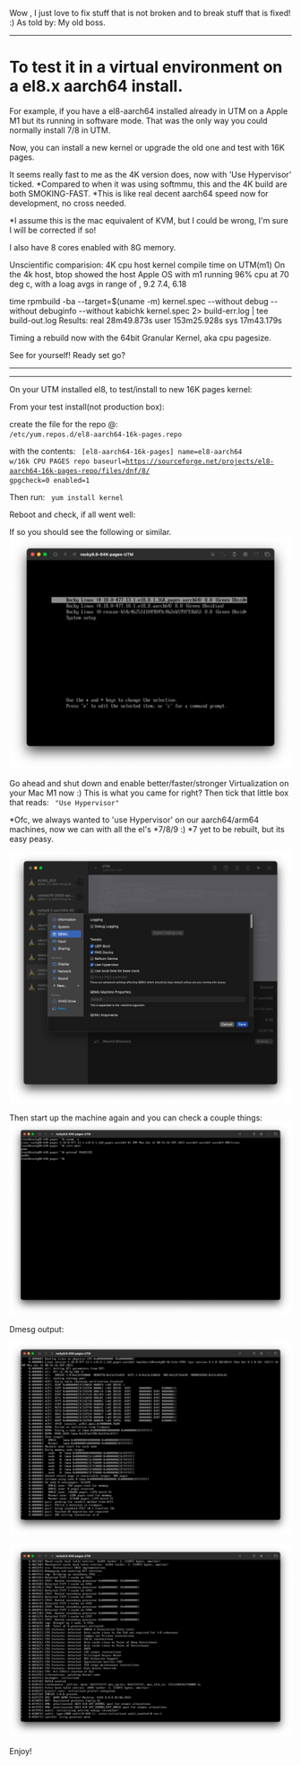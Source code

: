 Wow , I just love to fix stuff that is not broken and to break stuff that is fixed!  :) As told by: My old boss.
<hr>

# To test it in a virtual environment on a el8.x aarch64 install. 

For example, if you have
a el8-aarch64 installed already in UTM on a Apple M1 but its running in software mode.
That was the only way you could normally install 7/8 in UTM.

Now, you can install a new kernel or upgrade the old one and test with 16K pages.

It seems really fast to me as the 4K version does, now with 'Use Hypervisor' ticked.
*Compared to when it was using softmmu, this and the 4K build are both SMOKING-FAST.
*This is like real decent aarch64 speed now for development, no cross needed.

*I assume this is the mac equivalent of KVM, but I could be wrong, I'm sure I will be corrected if so!

I also have 8 cores enabled with 8G memory.

Unscientific comparision:
4K cpu host kernel compile time on UTM(m1)
On the 4k host, btop showed the host Apple OS with m1 running 96% cpu at 70 deg c, with a loag avgs in range of , 9.2 7.4, 6.18

time rpmbuild -ba --target=$(uname -m) kernel.spec --without debug --without debuginfo --without kabichk kernel.spec 2> build-err.log | tee build-out.log
Results:
real 28m49.873s user 153m25.928s sys 17m43.179s


Timing a rebuild now with the 64bit Granular Kernel, aka cpu pagesize.







See for yourself! Ready set go?
<hr>
<hr>
On your UTM installed el8, to test/install to new 16K pages kernel:


From your test install(not production box):

create the file for the repo @:
<code>
/etc/yum.repos.d/el8-aarch64-16k-pages.repo
</code>

with the contents:
<code>
[el8-aarch64-16k-pages]
name=el8-aarch64 w/16k CPU PAGES repo 
baseurl=https://sourceforge.net/projects/el8-aarch64-16k-pages-repo/files/dnf/8/
gpgcheck=0
enabled=1
</code>

Then run:
<code>
yum install kernel
</code>

Reboot and check, if all went well:


If so you should see the following or similar.
![8.8-on-Apple-Mac-M1-using-UTM](/assets/images/88-64k-utm-boot.png?raw=true)

Go ahead and shut down and enable better/faster/stronger Virtualization on your Mac M1 now :)
This is what you came for right? Then tick that little box that reads:
<code>
"Use Hypervisor"
</code>

*Ofc, we always wanted to 'use Hypervisor' on our aarch64/arm64 machines, now we can with all the el's  *7/8/9 :)
*7 yet to be rebuilt, but its easy peasy.

  ![8.8-on-Apple-Mac-M1-using-UTM](/assets/images/8.8UTM-VIRT-TICK.png?raw=true)

Then start up the machine again and you can check a couple things:
![8.8-on-Apple-Mac-M1-using-UTM](/assets/images/88-64k-utm-checks.png?raw=true)

Dmesg output:

![8.8-on-Apple-Mac-M1-using-UTM](/assets/images/88-64k-utm-dmesg1.png?raw=true)

![8.8-on-Apple-Mac-M1-using-UTM](/assets/images/88-64k-utm-dmesg2.png?raw=true)



Enjoy!


